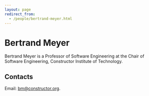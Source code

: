 ```yaml
---
layout: page
redirect_from:
  - /people/bertrand-meyer.html
---
```

# Bertrand Meyer
Bertrand Meyer is a Professor of Software Engineering at the Chair of Software Engineering, Constructor Institute of Technology.

## Contacts
Email: [bm@constructor.org](mailto:bm@constructor.org). <br>

